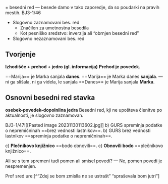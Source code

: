 = besedni red — besede damo v tako zaporedje, da so poudarki na pravih mestih. 
BJ3-1/46

- Slogovno zaznamovani bes. red
	- Značilen za umetnostna besedila
	- Kot pesniško sredstvo: inverzija ali “obrnjen besedni red”
- Slogovno nezaznamovani bes. red
## Tvorjenje
**Izhodišče + prehod + jedro (gl. informacija)**
**Prehod je povedek.**

==Marija== je Marka sanjala **danes**.
==Marija== je Marka danes **sanjala**. — ni ga slišala, ni ga videla, le sanjala
==Danes== je Marija sanjala **Marka**.
## Osnovni besedni red stavka
**osebek-povedek-dopolnilna jedra**
Besedni red, kji ne upošteva členitve po aktualnosti, je slogovno zaznamovan.

BJ3-1/47![[Pasted image 20231130113602.jpg]]
b) GURS spreminja podatke o nepremičninah ==brez vednosti lastnikov==.
b) GURS brez vednosti lastnikov ==spreminja podatke o nepremičninah==.

c) **Plečnikovo knjižnico** ==bodo obnovili==. 
c) **Obnovili bodo** ==plečnikovo knjižnico==.

Ali se s tem spremeni tudi pomen ali smisel povedi? — Ne, pomen povedi je nespremenjen. 

Prof sred ure:[^“Zdej se bom zmislla ne se ustrašt” “spraševala bom jutri”]